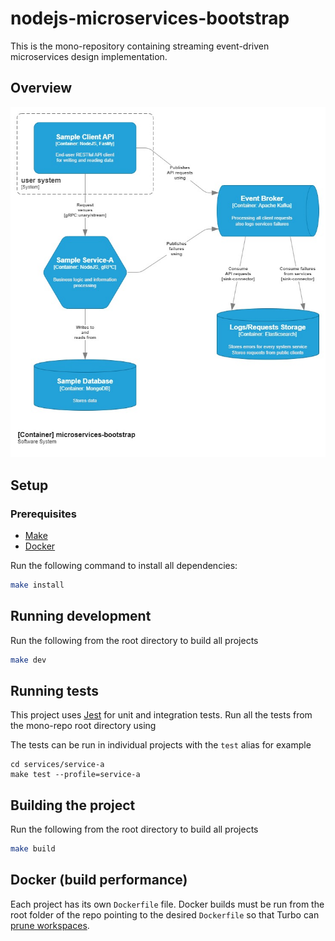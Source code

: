# nodejs-microservices-bootstrap

This is the mono-repository containing streaming event-driven microservices design implementation.

## Overview

![nodejs-microservices-bootstrap C4 design](/docs/img/nodejs-microservices-bootstrap-c4-design.jpg)

## Setup

### Prerequisites

- [Make](https://www.gnu.org/software/make/)
- [Docker](https://www.docker.com/)

Run the following command to install all dependencies:

```bash
make install
```

## Running development

Run the following from the root directory to build all projects

```bash
make dev
```

## Running tests

This project uses [Jest](https://jestjs.io/) for unit and integration tests. Run
all the tests from the mono-repo root directory using

The tests can be run in individual projects with the `test` alias for example

```
cd services/service-a
make test --profile=service-a
```

## Building the project

Run the following from the root directory to build all projects

```bash
make build
```

## Docker (build performance)

Each project has its own `Dockerfile` file. Docker
builds must be run from the root folder of the repo pointing to the
desired `Dockerfile` so that Turbo can [prune
workspaces](https://turbo.build/repo/docs/handbook/deploying-with-docker#the-solution).